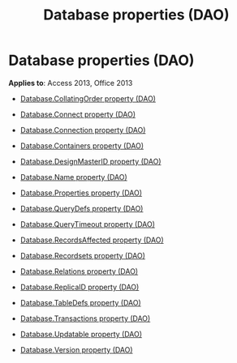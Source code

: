 ﻿---
title: Database properties (DAO)
TOCTitle: Properties
ms:assetid: eda1187b-7e05-4642-a3d3-a8769d5a8a7a
ms:mtpsurl: https://msdn.microsoft.com/library/Dn179959(v=office.15)
ms:contentKeyID: 52074929
ms.date: 09/18/2015
mtps_version: v=office.15
---

# Database properties (DAO)


**Applies to**: Access 2013, Office 2013



  - [Database.CollatingOrder property (DAO)](database-collatingorder-property-dao.md)

  - [Database.Connect property (DAO)](database-connect-property-dao.md)

  - [Database.Connection property (DAO)](database-connection-property-dao.md)

  - [Database.Containers property (DAO)](database-containers-property-dao.md)

  - [Database.DesignMasterID property (DAO)](database-designmasterid-property-dao.md)

  - [Database.Name property (DAO)](database-name-property-dao.md)

  - [Database.Properties property (DAO)](database-properties-property-dao.md)

  - [Database.QueryDefs property (DAO)](database-querydefs-property-dao.md)

  - [Database.QueryTimeout property (DAO)](database-querytimeout-property-dao.md)

  - [Database.RecordsAffected property (DAO)](database-recordsaffected-property-dao.md)

  - [Database.Recordsets property (DAO)](database-recordsets-property-dao.md)

  - [Database.Relations property (DAO)](database-relations-property-dao.md)

  - [Database.ReplicaID property (DAO)](database-replicaid-property-dao.md)

  - [Database.TableDefs property (DAO)](database-tabledefs-property-dao.md)

  - [Database.Transactions property (DAO)](database-transactions-property-dao.md)

  - [Database.Updatable property (DAO)](database-updatable-property-dao.md)

  - [Database.Version property (DAO)](database-version-property-dao.md)

